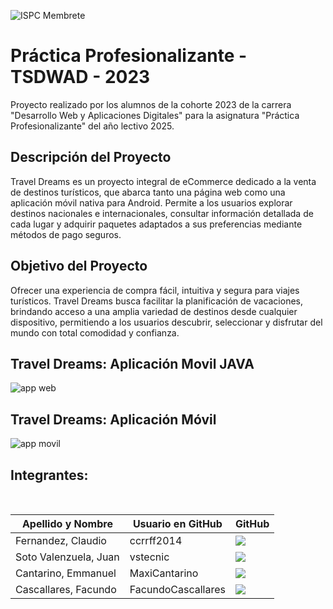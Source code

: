 ![ISPC Membrete](https://drive.google.com/uc?export=view&id=1lvv-kAvFHR4fl3KMrqGfGuPADFoMcW3z)

# Práctica Profesionalizante - TSDWAD - 2023

Proyecto realizado por los alumnos de la cohorte 2023 de la carrera "Desarrollo Web y Aplicaciones Digitales" para la asignatura "Práctica Profesionalizante" del año lectivo 2025.  

## Descripción del Proyecto

Travel Dreams es un proyecto integral de eCommerce dedicado a la venta de destinos turísticos, que abarca tanto una página web como una aplicación móvil nativa para Android.
Permite a los usuarios explorar destinos nacionales e internacionales, consultar información detallada de cada lugar y adquirir paquetes adaptados a sus preferencias mediante métodos de pago seguros.  

## Objetivo del Proyecto

Ofrecer una experiencia de compra fácil, intuitiva y segura para viajes turísticos.
Travel Dreams busca facilitar la planificación de vacaciones, brindando acceso a una amplia variedad de destinos desde cualquier dispositivo, permitiendo a los usuarios descubrir, seleccionar y disfrutar del mundo con total comodidad y confianza.  

## Travel Dreams: Aplicación Movil JAVA
![app web](https://drive.google.com/uc?export=view&id=1ZUqaxMlVSK-GgxdHugNOa6fsBrw3Km6Q)


## Travel Dreams: Aplicación Móvil
![app movil](https://drive.google.com/uc?export=view&id=16hLnYmK_H4U_-JplYcjn_W594xUblZ6u)


## Integrantes:

<dl>
<br>
        <table align="center">
          <thead>
            <tr>
              <th>Apellido y Nombre</th>
              <th>Usuario en GitHub</th>
              <th>GitHub</th>
            </tr>
          </thead>
          <tbody>
            <tr>
              <td> Fernandez, Claudio </td>
              <td> ccrrff2014 </td>
              <td>
                <a href="https://github.com/ccrrff2014">
                  <img src="https://img.shields.io/badge/GitHub-%F0%9F%94%97-s?style=social"/>
                </a>
              </td>
            </tr>
            <tr>
              <td> Soto Valenzuela, Juan </td>
              <td> vstecnic </td>
              <td>
                <a href="https://github.com/vstecnic">
                  <img src="https://img.shields.io/badge/GitHub-%F0%9F%94%97-s?style=social"/>
                </a>
              </td>
            </tr>
            <tr>
              <td> Cantarino, Emmanuel </td>
              <td> MaxiCantarino </td>
              <td>
                <a href="https://github.com/MaxiCantarino">
                  <img src="https://img.shields.io/badge/GitHub-%F0%9F%94%97-s?style=social"/>
                </a>
              </td>
            </tr>
            <tr>
              <td> Cascallares, Facundo  </td>
              <td> FacundoCascallares </td>
              <td>
                <a href="https://github.com/FacundoCascallares">
                  <img src="https://img.shields.io/badge/GitHub-%F0%9F%94%97-s?style=social"/>
                </a>
              </td>
            </tr>
        </table>
  </dd>
  <dd>
<dl>
